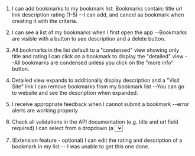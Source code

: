 1. I can add bookmarks to my bookmark list. Bookmarks contain:
title
url link
description
rating (1-5)
--I can add, and cancel aa bookmark when creating it with the criteria.

2. I can see a list of my bookmarks when I first open the app
--Bookmarks are visible with a button to see description and a delete button.

3. All bookmarks in the list default to a "condensed" view showing only title and rating
I can click on a bookmark to display the "detailed" view
--All bookmarks are condensed unless you click on the "more info" button.

4. Detailed view expands to additionally display description and a "Visit Site" link
I can remove bookmarks from my bookmark list
--You can go to website and see the description when expanded.

5. I receive appropriate feedback when I cannot submit a bookmark
--error alerts are working properly

6. Check all validations in the API documentation (e.g. title and url field required)
I can select from a dropdown (a <select> element) a "minimum rating" to filter the list by all bookmarks rated at or above the chosen selection
-- Rating work properly

7. (Extension feature - optional) I can edit the rating and description of a bookmark in my list
-- I was unable to get this one done. 

